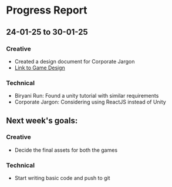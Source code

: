 # Progress Report
## 24-01-25 to 30-01-25
### Creative
- Created a design document for Corporate Jargon 
- [Link to Game Design](https://docs.google.com/document/d/1Zl1ldAqs4jhswg-g_I0y53x0pGUXM7YkAmxm898NoUI/edit?usp=drivesdk)
### Technical
- Biryani Run: Found a unity tutorial with similar requirements
- Corporate Jargon: Considering using ReactJS instead of Unity

## Next week's goals:
### Creative
- Decide the final assets for both the games
### Technical
- Start writing basic code and push to git

